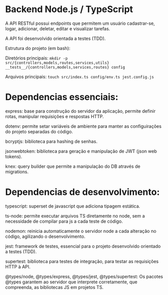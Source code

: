 # Backend Node.js / TypeScript

A API RESTful possui endpoints que permitem um usuário cadastrar-se, logar, adicionar, deletar, editar e visualizar tarefas. 

A API foi desenvolvido orientada a testes (TDD).

Estrutura do projeto (em bash):

Diretórios principais:
`mkdir -p src/{controllers,models,routes,services,utils} __tests__/{controllers,models,services,routes} config`

Arquivos principais:
`touch src/index.ts config/env.ts jest.config.js`

# Dependencias essenciais:

express: base para construção do servidor da aplicação, permite definir rotas, manipular requisições e respostas HTTP.

dotenv: permite setar variáveis de ambiente para manter as configuirações do projeto separadas do código.

bcryptjs: biblioteca para hashing de senhas.

jsonwebtoken: biblioteca para geração e manipulação de JWT (json web tokens).

knex: query builder que permite a manipulação do DB através de migrations.

# Dependencias de desenvolvimento:

typescript: superset de javascript que adiciona tipagem estática.

ts-node: permite executar arquivos TS diretamente no node, sem a necessidade de compilar para js a cada teste de código.

nodemon: reinicia automaticamente o servidor node a cada alteração no código, agilizando o desenvolvimento.

jest: framework de testes, essencial para o projeto desenvolvido orientado a testes (TDD).

supertest: biblioteca para testes de integração, para testar as requisições HTTP à API.

@types/node, @types/express, @types/jest, @types/supertest: Os pacotes @types garantem ao servidor que interprete corretamente, que compreenda, as bibliotecas JS em projetos TS.